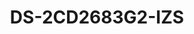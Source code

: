 ---
id: 5
title: "DS-2CD2683G2-IZS"
subTitle: "8 MP AcuSense Motorized Varifocal Bullet Camera"
slug: "network-5"
category: "networkcamera"
imgCard: "/src/assets/images/networkcamera/DS-2CD2683G2-IZS/DS-2CD2683G2-IZS-1.png"
imgAlt: "DS-2CD2683G2-IZS"
thumbnails: [
  "/src/assets/images/networkcamera/DS-2CD2683G2-IZS/DS-2CD2683G2-IZS-1.png",
  "/src/assets/images/networkcamera/DS-2CD2683G2-IZS/DS-2CD2683G2-IZS-2.png",
  "/src/assets/images/networkcamera/DS-2CD2683G2-IZS/DS-2CD2683G2-IZS-3.png",
]
features: [
  "8 MP high-resolution imaging",
  "Motorized varifocal lens for easy installation and monitoring",
  "H.265+ compression for efficient storage",
  "120 dB true WDR for clear images in backlit conditions",
  "Deep learning for human and vehicle classification",
  "IP67 water and dust resistance, IK10 vandal-proof",
]
rating: 4.5
reviewCount: 50
specifications: {
  Camera: {
    Image_Sensor: "1/2.8\" Progressive Scan CMOS",
    Max_Resolution: "3840 × 2160",
    Min_Illumination: "Color: 0.005 Lux @ (F1.6, AGC ON), B/W: 0 Lux with IR",
    Shutter_Time: "1/3 s to 1/100,000 s",
    Day_Night: "IR cut filter",
    Angle_Adjustment: "Pan: 0° to 355°, Tilt: 0° to 90°, Rotate: 0° to 360°"
  },
  Lens: {
    Lens_Type: "Varifocal lens, motorized lens, 2.8 to 12 mm",
    Focal_Length_FOV: {
      "2.8 to 12 mm": "Horizontal FOV 108° to 30°, Vertical FOV 56° to 17°, Diagonal FOV 131° to 35°"
    },
    Lens_Mount: "Ø14",
    Iris_Type: "Fixed",
    Aperture: "F1.6"
  },
  Video: {
    Main_Stream: {
      "50_Hz": "20 fps (3840 × 2160), 25 fps (3200 × 1800, 2688 × 1520, 1920 × 1080, 1280 × 720)",
      "60_Hz": "20 fps (3840 × 2160), 30 fps (3200 × 1800, 2688 × 1520, 1920 × 1080, 1280 × 720)"
    },
    Sub_Stream: {
      "50_Hz": "25 fps (1280 × 720, 640 × 480, 640 × 360)",
      "60_Hz": "30 fps (1280 × 720, 640 × 480, 640 × 360)"
    },
    Third_Stream: {
      "50_Hz": "10 fps (1920 × 1080, 1280 × 720, 640 × 480, 640 × 360)",
      "60_Hz": "10 fps (1920 × 1080, 1280 × 720, 640 × 480, 640 × 360)"
    },
    Video_Bit_Rate: "32 Kbps to 16 Mbps",
    H264_Type: "Baseline Profile, Main Profile, High Profile",
    H265_Type: "Main Profile",
    Bit_Rate_Control: "CBR, VBR",
    Scalable_Video_Coding: "H.264 and H.265 encoding",
    Video_Compression: {
      Main_Stream: "H.265+/H.265/H.264+/H.264",
      Sub_Stream: "H.265/H.264/MJPEG",
      Third_Stream: "H.265/H.264"
    },
    Region_of_Interest: "1 fixed region for main stream and sub-stream"
  },
  Audio: {
    Audio_Compression: "G.711/G.722.1/G.726/MP2L2/PCM/MP3/AAC-LC",
    Audio_Bit_Rate: "64 Kbps (G.711 ulaw/G.711alaw)/16 Kbps (G.722.1)/16 Kbps (G.726)/32 to 192 Kbps (MP2L2)/8 to 320 Kbps (MP3)/16 to 64 Kbps (AAC-LC)",
    Audio_Sampling_Rate: "8 kHz/16 kHz/32 kHz/44.1 kHz/48 kHz",
    Environment_Noise_Filtering: "Yes"
  }
}
---